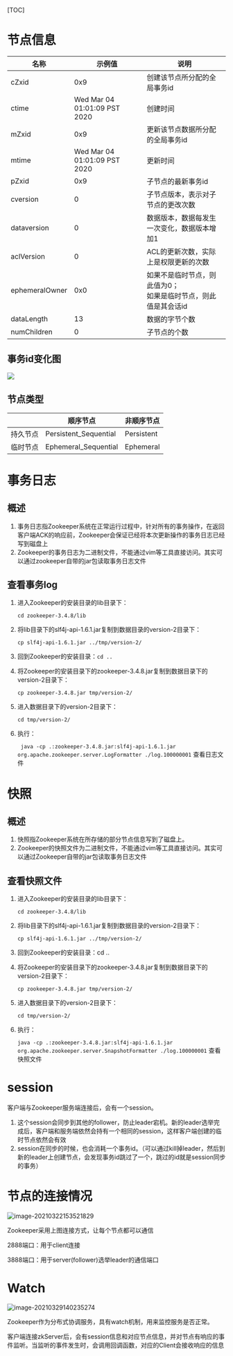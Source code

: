 [TOC]

# 节点信息

| 名称           | 示例值                        | 说明                                                         |
| -------------- | ----------------------------- | ------------------------------------------------------------ |
| cZxid          | 0x9                           | 创建该节点所分配的全局事务id                                 |
| ctime          | Wed Mar 04 01:01:09  PST 2020 | 创建时间                                                     |
| mZxid          | 0x9                           | 更新该节点数据所分配的全局事务id                             |
| mtime          | Wed Mar 04 01:01:09  PST 2020 | 更新时间                                                     |
| pZxid          | 0x9                           | 子节点的最新事务id                                           |
| cversion       | 0                             | 子节点版本，表示对子节点的更改次数                           |
| dataversion    | 0                             | 数据版本，数据每发生一次变化，数据版本增加1                  |
| aclVersion     | 0                             | ACL的更新次数，实际上是权限更新的次数                        |
| ephemeralOwner | 0x0                           | 如果不是临时节点，则此值为0；<br />如果是临时节点，则此值是其会话id |
| dataLength     | 13                            | 数据的字节个数                                               |
| numChildren    | 0                             | 子节点的个数                                                 |



## 事务id变化图

![](https://gitee.com/sxhDrk/images/raw/master/imgs/节点的事务id信息.png)



## 节点类型

|          | 顺序节点              | 非顺序节点 |
| -------- | --------------------- | ---------- |
| 持久节点 | Persistent_Sequential | Persistent |
| 临时节点 | Ephemeral_Sequential  | Ephemeral  |



# 事务日志

## 概述

1. 事务日志指Zookeeper系统在正常运行过程中，针对所有的事务操作，在返回客户端ACK的响应前，Zookeeper会保证已经将本次更新操作的事务日志已经写到磁盘上
2. Zookeeper的事务日志为二进制文件，不能通过vim等工具直接访问。其实可以通过zookeeper自带的jar包读取事务日志文件

 

## 查看事务log

1. 进入Zookeeper的安装目录的lib目录下：

   `cd zookeeper-3.4.8/lib`

2. 将lib目录下的slf4j-api-1.6.1.jar复制到数据目录的version-2目录下：

   `cp slf4j-api-1.6.1.jar ../tmp/version-2/`

3. 回到Zookeeper的安装目录：`cd ..`

4. 将Zookeeper的安装目录下的zookeeper-3.4.8.jar复制到数据目录下的version-2目录下：

   `cp zookeeper-3.4.8.jar tmp/version-2/`

5. 进入数据目录下的version-2目录下：

   `cd tmp/version-2/`

6. 执行：

   ` java -cp .:zookeeper-3.4.8.jar:slf4j-api-1.6.1.jar org.apache.zookeeper.server.LogFormatter ./log.100000001`
   查看日志文件



# 快照

## 概述

1. 快照指Zookeeper系统在所存储的部分节点信息写到了磁盘上。
2. Zookeeper的快照文件为二进制文件，不能通过vim等工具直接访问。其实可以通过Zookeeper自带的jar包读取事务日志文件

 

## 查看快照文件

1. 进入Zookeeper的安装目录的lib目录下：

   `cd zookeeper-3.4.8/lib`

2. 将lib目录下的slf4j-api-1.6.1.jar复制到数据目录的version-2目录下：

   `cp slf4j-api-1.6.1.jar ../tmp/version-2/`

3. 回到Zookeeper的安装目录：cd ..

4. 将Zookeeper的安装目录下的zookeeper-3.4.8.jar复制到数据目录下的version-2目录下：

   `cp zookeeper-3.4.8.jar tmp/version-2/`

5. 进入数据目录下的version-2目录下：

   `cd tmp/version-2/`

6. 执行：

    `java -cp .:zookeeper-3.4.8.jar:slf4j-api-1.6.1.jar org.apache.zookeeper.server.SnapshotFormatter ./log.100000001`
   查看快照文件



# session

客户端与Zookeeper服务端连接后，会有一个session。

1. 这个session会同步到其他的follower，防止leader宕机。新的leader选举完成后，客户端和服务端依然会持有一个相同的session，这样客户端创建的临时节点依然会有效
2. session在同步的时候，也会消耗一个事务id。（可以通过kill掉leader，然后到新的leader上创建节点，会发现事务id跳过了一个，跳过的id就是session同步的事务）



# 节点的连接情况

![image-20210322153521829](https://gitee.com/sxhDrk/images/raw/master/imgs/image-20210322153521829.png)

Zookeeper采用上图连接方式，让每个节点都可以通信

2888端口：用于client连接

3888端口：用于server(follower)选举leader的通信端口



# Watch

![image-20210329140235274](https://gitee.com/sxhDrk/images/raw/master/imgs/image-20210329140235274.png)

Zookeeper作为分布式协调服务，具有watch机制，用来监控服务是否正常。

客户端连接zkServer后，会有session信息和对应节点信息，并对节点有响应的事件监听。当监听的事件发生时，会调用回调函数，对应的Client会接收响应的信息